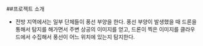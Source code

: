 ##프로젝트 소개
* 전방 지역에서는 일부 단체들이 풍선 부양을 한다. 풍선 부양이 발생했을 때 드론을 통해서 탐지를 해가면서 주변 상공의 이미지를 얻고, 드론이 찍은 이미지를 클라우드에서 수집해서 풍선이 어느 위치에 있는지 탐지한다.
